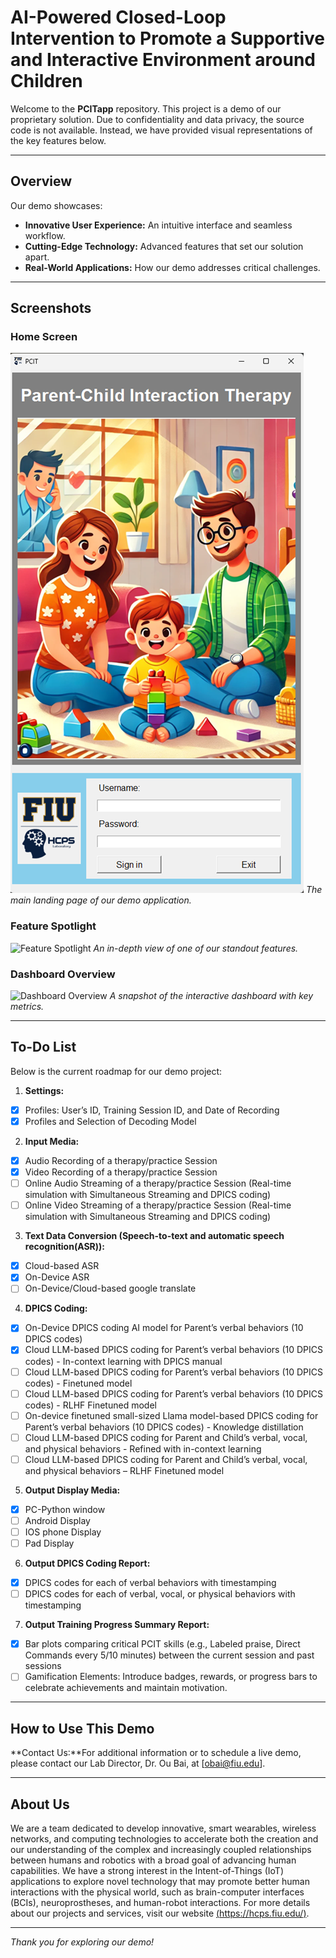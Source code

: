 # AI-Powered Closed-Loop Intervention to Promote a Supportive and Interactive Environment around Children

Welcome to the **PCITapp** repository. This project is a demo of our proprietary solution. Due to confidentiality and data privacy, the source code is not available. Instead, we have provided visual representations of the key features below.

---

## Overview

Our demo showcases:
- **Innovative User Experience:** An intuitive interface and seamless workflow.
- **Cutting-Edge Technology:** Advanced features that set our solution apart.
- **Real-World Applications:** How our demo addresses critical challenges.

---

## Screenshots

### Home Screen
![Home Screen](img/Picture1.png)
*The main landing page of our demo application.*

### Feature Spotlight
![Feature Spotlight](images/feature-spotlight.png)
*An in-depth view of one of our standout features.*

### Dashboard Overview
![Dashboard Overview](images/dashboard-overview.png)
*A snapshot of the interactive dashboard with key metrics.*

---

## To-Do List

Below is the current roadmap for our demo project:

1. **Settings:**
  - [x] Profiles: User’s ID, Training Session ID, and Date of Recording 
  - [x] Profiles and Selection of Decoding Model

2. **Input Media:** 
  - [x] Audio Recording of a therapy/practice Session 
  - [x] Video Recording of a therapy/practice Session
  - [ ] Online Audio Streaming of a therapy/practice Session (Real-time simulation with Simultaneous Streaming and DPICS coding)
  - [ ] Online Video Streaming of a therapy/practice Session (Real-time simulation with Simultaneous Streaming and DPICS coding)

3. **Text Data Conversion (Speech-to-text and automatic speech recognition(ASR)):**
  - [x] Cloud-based ASR
  - [x] On-Device ASR
  - [ ] On-Device/Cloud-based google translate 

4. **DPICS Coding:**
  - [x] On-Device DPICS coding AI model for Parent’s verbal behaviors (10 DPICS codes) 
  - [x] Cloud LLM-based DPICS coding for Parent’s verbal behaviors (10 DPICS codes) - In-context learning with DPICS manual
  - [ ] Cloud LLM-based DPICS coding for Parent’s verbal behaviors (10 DPICS codes) - Finetuned model 
  - [ ] Cloud LLM-based DPICS coding for Parent’s verbal behaviors (10 DPICS codes) - RLHF Finetuned model
  - [ ] On-device finetuned small-sized Llama model-based DPICS coding for Parent’s verbal behaviors (10 DPICS codes) - Knowledge distillation
  - [ ] Cloud LLM-based DPICS coding for Parent and Child’s verbal, vocal, and physical behaviors - Refined with in-context learning
  - [ ] Cloud LLM-based DPICS coding for Parent and Child’s verbal, vocal, and physical behaviors – RLHF Finetuned model  

5. **Output Display Media:**
  - [x] PC-Python window 
  - [ ] Android Display
  - [ ] IOS phone Display
  - [ ] Pad Display

6. **Output DPICS Coding Report:**
  - [x] DPICS codes for each of verbal behaviors with timestamping 
  - [ ] DPICS codes for each of verbal, vocal, or physical behaviors with timestamping 

7. **Output Training Progress Summary Report:**
  - [x] Bar plots comparing critical PCIT skills (e.g., Labeled praise, Direct Commands every 5/10 minutes) between the current session and past sessions  
  - [ ] Gamification Elements: Introduce badges, rewards, or progress bars to celebrate achievements and maintain motivation. 

---

## How to Use This Demo

**Contact Us:**For additional information or to schedule a live demo, please contact our Lab Director, Dr. Ou Bai, at [obai@fiu.edu].

---

## About Us

We are a team dedicated to develop innovative, smart wearables, wireless networks, and computing technologies to accelerate both the creation and our understanding of the complex and increasingly coupled relationships between humans and robotics with a broad goal of advancing human capabilities. We have a strong interest in the Intent-of-Things (IoT) applications to explore novel technology that may promote better human interactions with the physical world, such as brain-computer interfaces (BCIs), neuroprostheses, and human-robot interactions. For more details about our projects and services, visit our website [(https://hcps.fiu.edu/)](https://hcps.fiu.edu/). 

---

*Thank you for exploring our demo!*
